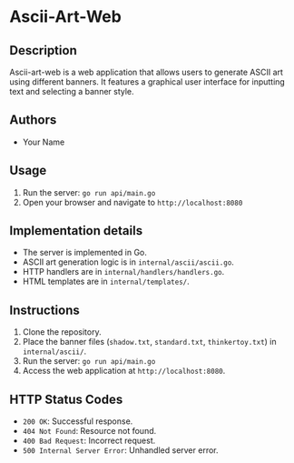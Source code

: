 # Ascii-Art-Web

## Description
Ascii-art-web is a web application that allows users to generate ASCII art using different banners. It features a graphical user interface for inputting text and selecting a banner style.

## Authors
- Your Name

## Usage
1. Run the server: `go run api/main.go`
2. Open your browser and navigate to `http://localhost:8080`

## Implementation details
- The server is implemented in Go.
- ASCII art generation logic is in `internal/ascii/ascii.go`.
- HTTP handlers are in `internal/handlers/handlers.go`.
- HTML templates are in `internal/templates/`.

## Instructions
1. Clone the repository.
2. Place the banner files (`shadow.txt`, `standard.txt`, `thinkertoy.txt`) in `internal/ascii/`.
3. Run the server: `go run api/main.go`
4. Access the web application at `http://localhost:8080`.

## HTTP Status Codes
- `200 OK`: Successful response.
- `404 Not Found`: Resource not found.
- `400 Bad Request`: Incorrect request.
- `500 Internal Server Error`: Unhandled server error.

